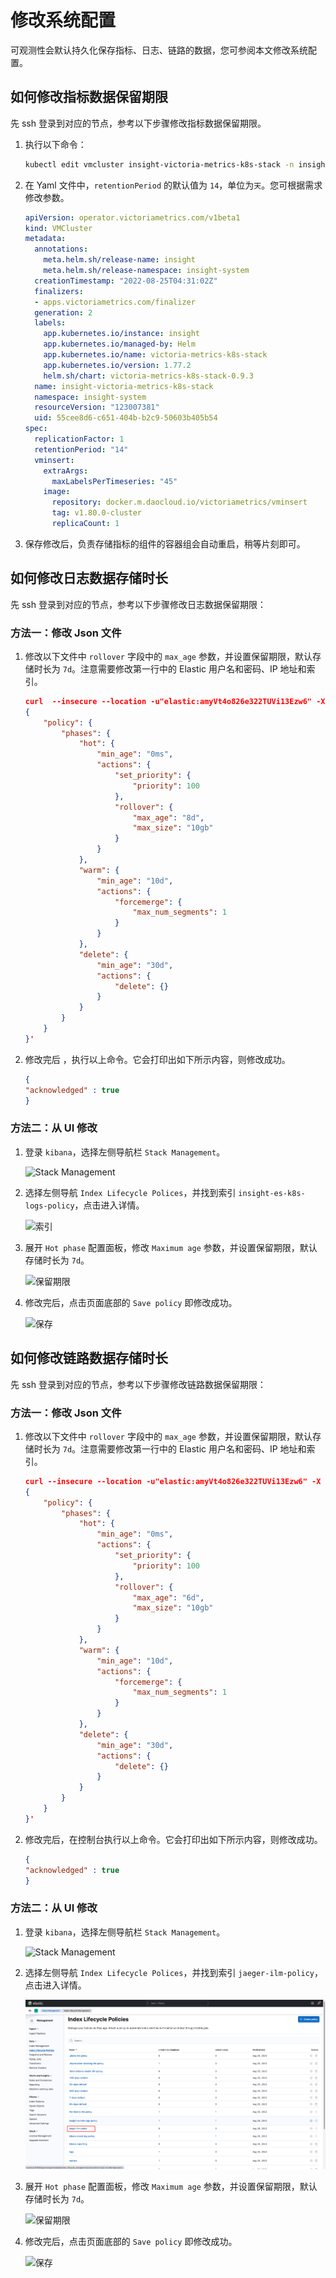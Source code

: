 # 修改系统配置

可观测性会默认持久化保存指标、日志、链路的数据，您可参阅本文修改系统配置。

## 如何修改指标数据保留期限

先 ssh 登录到对应的节点，参考以下步骤修改指标数据保留期限。

1. 执行以下命令：

    ```sh
    kubectl edit vmcluster insight-victoria-metrics-k8s-stack -n insight-system
    ```

2. 在 Yaml 文件中，`retentionPeriod` 的默认值为 `14`，单位为`天`。您可根据需求修改参数。

    ```Yaml
    apiVersion: operator.victoriametrics.com/v1beta1
    kind: VMCluster
    metadata:
      annotations:
        meta.helm.sh/release-name: insight
        meta.helm.sh/release-namespace: insight-system
      creationTimestamp: "2022-08-25T04:31:02Z"
      finalizers:
      - apps.victoriametrics.com/finalizer
      generation: 2
      labels:
        app.kubernetes.io/instance: insight
        app.kubernetes.io/managed-by: Helm
        app.kubernetes.io/name: victoria-metrics-k8s-stack
        app.kubernetes.io/version: 1.77.2
        helm.sh/chart: victoria-metrics-k8s-stack-0.9.3
      name: insight-victoria-metrics-k8s-stack
      namespace: insight-system
      resourceVersion: "123007381"
      uid: 55cee8d6-c651-404b-b2c9-50603b405b54
    spec:
      replicationFactor: 1
      retentionPeriod: "14"
      vminsert:
        extraArgs:
          maxLabelsPerTimeseries: "45"
        image:
          repository: docker.m.daocloud.io/victoriametrics/vminsert
          tag: v1.80.0-cluster
          replicaCount: 1
    ```

3. 保存修改后，负责存储指标的组件的容器组会自动重启，稍等片刻即可。

## 如何修改日志数据存储时长

先 ssh 登录到对应的节点，参考以下步骤修改日志数据保留期限：

### 方法一：修改 Json 文件

1. 修改以下文件中 `rollover` 字段中的 `max_age` 参数，并设置保留期限，默认存储时长为 `7d`。注意需要修改第一行中的 Elastic 用户名和密码、IP 地址和索引。

    ```json
    curl  --insecure --location -u"elastic:amyVt4o826e322TUVi13Ezw6" -X PUT "https://172.30.47.112:30468/_ilm/policy/insight-es-k8s-logs-policy?pretty" -H 'Content-Type: application/json' -d'
    {
        "policy": {
            "phases": {
                "hot": {
                    "min_age": "0ms",
                    "actions": {
                        "set_priority": {
                            "priority": 100
                        },
                        "rollover": {
                            "max_age": "8d",
                            "max_size": "10gb"
                        }
                    }
                },
                "warm": {
                    "min_age": "10d",
                    "actions": {
                        "forcemerge": {
                            "max_num_segments": 1
                        }
                    }
                },
                "delete": {
                    "min_age": "30d",
                    "actions": {
                        "delete": {}
                    }
                }
            }
        }
    }'
    ```

2. 修改完后 ，执行以上命令。它会打印出如下所示内容，则修改成功。

    ```json
    {
    "acknowledged" : true
    }
    ```

### 方法二：从 UI 修改

1. 登录 `kibana`，选择左侧导航栏 `Stack Management`。

    ![Stack Management](https://docs.daocloud.io/daocloud-docs-images/docs/insight/images/logsys01.png)

2. 选择左侧导航 `Index Lifecycle Polices`，并找到索引 `insight-es-k8s-logs-policy`，点击进入详情。

    ![索引](https://docs.daocloud.io/daocloud-docs-images/docs/insight/images/logsys02.png)

3. 展开 `Hot phase` 配置面板，修改 `Maximum age` 参数，并设置保留期限，默认存储时长为 `7d`。

    ![保留期限](https://docs.daocloud.io/daocloud-docs-images/docs/insight/images/logsys03.png)

4. 修改完后，点击页面底部的 `Save policy` 即修改成功。

    ![保存](https://docs.daocloud.io/daocloud-docs-images/docs/insight/images/logsys04.png)

## 如何修改链路数据存储时长

先 ssh 登录到对应的节点，参考以下步骤修改链路数据保留期限：

### 方法一：修改 Json 文件

1. 修改以下文件中 `rollover` 字段中的 `max_age` 参数，并设置保留期限，默认存储时长为 `7d`。注意需要修改第一行中的 Elastic 用户名和密码、IP 地址和索引。

    ```json
    curl --insecure --location -u"elastic:amyVt4o826e322TUVi13Ezw6" -X PUT "https://172.30.47.112:30468/_ilm/policy/jaeger-ilm-policy?pretty" -H 'Content-Type: application/json' -d'
    {
        "policy": {
            "phases": {
                "hot": {
                    "min_age": "0ms",
                    "actions": {
                        "set_priority": {
                            "priority": 100
                        },
                        "rollover": {
                            "max_age": "6d",
                            "max_size": "10gb"
                        }
                    }
                },
                "warm": {
                    "min_age": "10d",
                    "actions": {
                        "forcemerge": {
                            "max_num_segments": 1
                        }
                    }
                },
                "delete": {
                    "min_age": "30d",
                    "actions": {
                        "delete": {}
                    }
                }
            }
        }
    }'
    ```

2. 修改完后，在控制台执行以上命令。它会打印出如下所示内容，则修改成功。

    ```json
    {
    "acknowledged" : true
    }
    ```

### 方法二：从 UI 修改

1. 登录 `kibana`，选择左侧导航栏 `Stack Management`。

    ![Stack Management](https://docs.daocloud.io/daocloud-docs-images/docs/insight/images/logsys01.png)

2. 选择左侧导航 `Index Lifecycle Polices`，并找到索引 `jaeger-ilm-policy`，点击进入详情。

    ![索引](../../images/trace02.png)

3. 展开 `Hot phase` 配置面板，修改 `Maximum age` 参数，并设置保留期限，默认存储时长为 `7d`。

    ![保留期限](https://docs.daocloud.io/daocloud-docs-images/docs/insight/images/trace03.png)

4. 修改完后，点击页面底部的 `Save policy` 即修改成功。

    ![保存](https://docs.daocloud.io/daocloud-docs-images/docs/insight/images/trace04.png)
